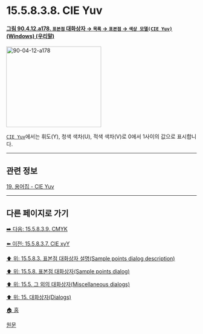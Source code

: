 # 15.5.8.3.8. CIE Yuv

<a id="90-04-12-a178"></a>

#### [그림 90.4.12.a178. `표본점` 대화상자 → `목록` → `표본점` → `색상 모델(CIE Yuv)` (Windows) (우리말)](./90-04-0012-sample_points.md#90-04-12-a178)
<img width="251" height="213" alt="90-04-12-a178" src="https://github.com/user-attachments/assets/b358ab41-5ac8-4060-9c51-58eebd083cc7" />

[`CIE Yuv`](./19-glossaryx-color_model_cie_yuv_.md)에서는 휘도(Y), 청색 색차(U), 적색 색차(V)로 0에서 1사이의 값으로 표시합니다.

***

## 관련 정보

[19. 용어집 - CIE Yuv](./19-glossaryx-color_model_cie_yuv_.md)

***

## 다른 페이지로 가기

[➡️ 다음: 15.5.8.3.9. CMYK](./15-05-08-03-09-cmyk.md)

[⬅️ 이전: 15.5.8.3.7. CIE xyY](./15-05-08-03-07-cie_xyy.md)

[⬆️ 위: 15.5.8.3. 표본점 대화상자 설명(Sample points dialog description)](./15-05-08-03-00-sample_points_dialog_description.md)

[⬆️ 위: 15.5.8. 표본점 대화상자(Sample points dialog)](./15-05-08-00-sample-points-dialog.md)

[⬆️ 위: 15.5. 그 외의 대화상자(Miscellaneous dialogs)](./15-05-00-miscellaneous-dialogs.md)

[⬆️ 위: 15. 대화상자(Dialogs)](./15-00-dialogs.md)

[🏠 홈](./00-home.md)

[원문](https://docs.gimp.org/2.10/ko/gimp-sample-point-dialog.html#idm22128)